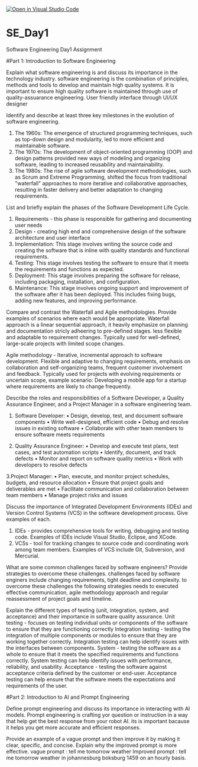 [![Open in Visual Studio Code](https://classroom.github.com/assets/open-in-vscode-2e0aaae1b6195c2367325f4f02e2d04e9abb55f0b24a779b69b11b9e10269abc.svg)](https://classroom.github.com/online_ide?assignment_repo_id=15546153&assignment_repo_type=AssignmentRepo)
# SE_Day1
Software Engineering Day1 Assignment

#Part 1: Introduction to Software Engineering

Explain what software engineering is and discuss its importance in the technology industry.
software engineering is the combination of principles, methods and tools to develop and maintain high quality systems. 
It is important to ensure high quality software is maintained through use of quality-assuarance engineering. User friendly interface through UI/UX designer 

Identify and describe at least three key milestones in the evolution of software engineering.
1. The 1960s: The emergence of structured programming techniques, such as top-down design and modularity, led to more efficient and maintainable software.
2. The 1970s: The development of object-oriented programming (OOP) and design patterns provided new ways of modeling and organizing software, leading to increased reusability and maintainability.
3. The 1980s: The rise of agile software development methodologies, such as Scrum and Extreme Programming, shifted the focus from traditional "waterfall" approaches to more iterative and collaborative approaches, resulting in faster delivery and better adaptation to changing requirements.

List and briefly explain the phases of the Software Development Life Cycle.
1. Requirements - this phase is responsible for gathering and documenting user needs
2. Design - creating high end and comprehensive design of the software architecture and user interface
3. Implementation: This stage involves writing the source code and creating the software that is inline with quality standards and functional requirements.
4. Testing: This stage involves testing the software to ensure that it meets the requirements and functions as expected.
5. Deployment: This stage involves preparing the software for release, including packaging, installation, and configuration.
6. Maintenance: This stage involves ongoing support and improvement of the software after it has been deployed. This includes fixing bugs, adding new features, and improving performance. 

Compare and contrast the Waterfall and Agile methodologies. Provide examples of scenarios where each would be appropriate.
Waterfall approach is a linear sequential approach, it heavily emphasize on planning and documentation stricly adheering to pre-defined stages. less flexible and adaptable to requirement changes. Typically used for well-defined, large-scale projects with limited scope changes.

Agile methodology - Iterative, incremental approach to software development.  Flexible and adaptive to changing requirements, emphasis on collaboration and self-organizing teams,  frequent customer involvement and feedback. Typically used for projects with evolving requirements or uncertain scope, example scenario: Developing a mobile app for a startup where requirements are likely to change frequently.

Describe the roles and responsibilities of a Software Developer, a Quality Assurance Engineer, and a Project Manager in a software engineering team.
1. Software Developer:
• Design, develop, test, and document software components
• Write well-designed, efficient code
• Debug and resolve issues in existing software
• Collaborate with other team members to ensure software meets requirements

2. Quality Assurance Engineer:
• Develop and execute test plans, test cases, and test automation scripts
• Identify, document, and track defects
• Monitor and report on software quality metrics
• Work with developers to resolve defects

3.Project Manager:
• Plan, execute, and monitor project schedules, budgets, and resource allocation
• Ensure that project goals and deliverables are met
• Facilitate communication and collaboration between team members
• Manage project risks and issues

Discuss the importance of Integrated Development Environments (IDEs) and Version Control Systems (VCS) in the software development process. Give examples of each.
1. IDEs - provides comprehensive tools for writing, debugging and testing code. Examples of IDEs include Visual Studio, Eclipse, and XCode.
2. VCSs - tool for tracking changes to source code and coordinating work among team members. Examples of VCS include Git, Subversion, and Mercurial.

What are some common challenges faced by software engineers? Provide strategies to overcome these challenges.
challenges faced by software enginers include changing requirements, tight deadline and complexity. to overcome these challenges the following strategies needs to executed effective communication, agile methodology approach and regular reassessment of project goals and timeline.

Explain the different types of testing (unit, integration, system, and acceptance) and their importance in software quality assurance.
Unit testing - focuses on testing individual units or components of the software to ensure that they are functioning correctly
Integration testing - testing the integration of multiple components or modules to ensure that they are working together correctly. Integration testing can help identify issues with the interfaces between components. 
System -  testing the software as a whole to ensure that it meets the specified requirements and functions correctly. System testing can help identify issues with performance, reliability, and usability.
Acceptance - testing the software against acceptance criteria defined by the customer or end-user. Acceptance testing can help ensure that the software meets the expectations and requirements of the user.

#Part 2: Introduction to AI and Prompt Engineering


Define prompt engineering and discuss its importance in interacting with AI models.
Prompt engineering is crafting yor question or instruction in a way that help get the best response from your robot AI. its is important bacause it helps you get more accurate and efficient responses.  

Provide an example of a vague prompt and then improve it by making it clear, specific, and concise. Explain why the improved prompt is more effective.
vague prompt : tell me tomorrow weather
Improved prompt : tell me tomorrow weather in johannesburg boksburg 1459 on an hourly basis.
